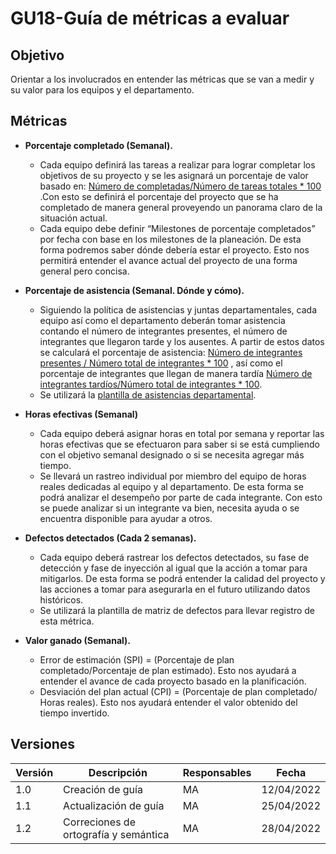 # GU18-Guía de métricas a evaluar

## Objetivo
Orientar a los involucrados en entender las métricas que se van a medir y su valor para los equipos y el departamento.

## Métricas
- **Porcentaje completado (Semanal).**   
    - Cada equipo definirá las tareas a realizar para lograr completar los objetivos de su proyecto y se les asignará un porcentaje de valor basado en: [Número de completadas/Número de tareas totales * 100 ](../../static/img/GU18-1.PNG).Con esto se definirá el porcentaje del proyecto que se ha completado de manera general proveyendo un panorama claro de la situación actual.
    - Cada equipo debe definir “Milestones de porcentaje completados” por fecha con base en los milestones de la planeación. De esta forma podremos saber dónde debería estar el proyecto.
    Esto nos permitirá entender el avance actual del proyecto de una forma general pero concisa.

- **Porcentaje de asistencia (Semanal. Dónde y cómo).**
    - Siguiendo la política de asistencias y juntas departamentales, cada equipo así como el departamento deberán tomar asistencia contando el número de integrantes presentes, el número de integrantes que llegaron tarde y los ausentes. A partir de estos datos se calculará el porcentaje de asistencia: [Número de integrantes presentes / Número total de integrantes * 100](../../static/img/GU18-2.PNG) , así como el porcentaje de integrantes que llegan de manera tardía [Número de integrantes tardíos/Número total de integrantes * 100](../../static/img/GU18-3.PNG). 
    - Se utilizará la [plantilla de asistencias departamental](https://docs.google.com/spreadsheets/d/1ZZD7dBKOD3rF1oOEzCjpLDWVHZrEiovCIKojgXc_mhg/edit#gid=0). 

- **Horas efectivas (Semanal)**
    - Cada equipo deberá asignar horas en total por semana y reportar las horas efectivas que se efectuaron para saber si se está cumpliendo con el objetivo semanal designado o si se necesita agregar más tiempo.
    - Se llevará un rastreo individual por miembro del equipo de horas reales dedicadas al equipo y al departamento. De esta forma se podrá analizar el desempeño por parte de cada integrante. Con esto se puede analizar si un integrante va bien, necesita ayuda o se encuentra disponible para ayudar a otros.

- **Defectos detectados (Cada 2 semanas).**
    - Cada equipo deberá rastrear los defectos detectados, su fase de detección y fase de inyección al igual que la acción a tomar para mitigarlos. De esta forma se podrá entender la calidad del proyecto y las acciones a tomar para asegurarla en el futuro utilizando datos históricos.
    - Se utilizará la plantilla de matriz de defectos para llevar registro de esta métrica.

- **Valor ganado (Semanal).**
    - Error de estimación (SPI) =  (Porcentaje de plan completado/Porcentaje de plan estimado). Esto nos ayudará a entender el avance de cada proyecto basado en la planificación.
    - Desviación del plan actual (CPI) = (Porcentaje de plan completado/ Horas reales). Esto nos ayudará entender el valor obtenido del tiempo invertido.



## Versiones

| Versión | Descripción             | Responsables   | Fecha      |
| ------- | ----------------------- | -------------- | ---------- |
| 1.0     | Creación de guía        |   MA           | 12/04/2022 |
| 1.1     | Actualización de guía   |   MA           | 25/04/2022 |
| 1.2     | Correciones de ortografía y semántica   |   MA           | 28/04/2022 |



